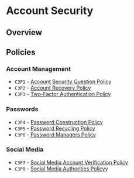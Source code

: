 # Account Security

## Overview

## Policies

### Account Management

  - `C3P1` - [Account Security Question Policy]()
  - `C3P2` - [Account Recovery Policy]()
  - `C3P3` - [Two-Factor Authentication Policy]()

### Passwords

  - `C3P4` - [Password Construction Policy]()
  - `C3P5` - [Password Recycling Policy]()
  - `C3P6` - [Password Managers Policy]()

### Social Media

  - `C3P7` - [Social Media Account Verification Policy]()
  - `C3P8` - [Social Media Authorities Policy]()y
